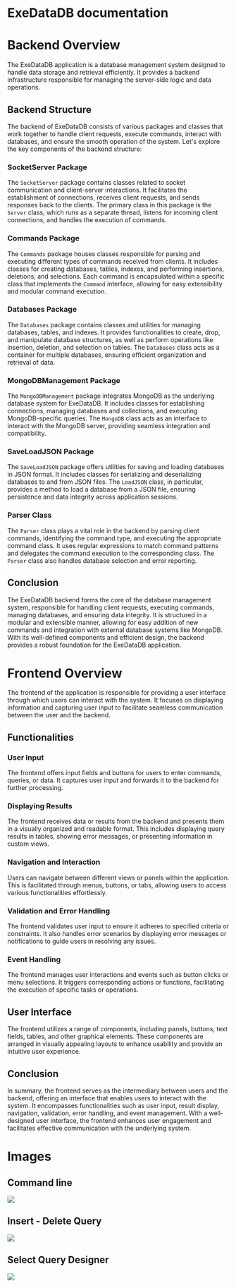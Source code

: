 # ExeDataDB documentation
# Backend Overview

The ExeDataDB application is a database management system designed to handle data storage and retrieval efficiently. It provides a backend infrastructure responsible for managing the server-side logic and data operations.

## Backend Structure

The backend of ExeDataDB consists of various packages and classes that work together to handle client requests, execute commands, interact with databases, and ensure the smooth operation of the system. Let's explore the key components of the backend structure:

### SocketServer Package

The `SocketServer` package contains classes related to socket communication and client-server interactions. It facilitates the establishment of connections, receives client requests, and sends responses back to the clients. The primary class in this package is the `Server` class, which runs as a separate thread, listens for incoming client connections, and handles the execution of commands.

### Commands Package

The `Commands` package houses classes responsible for parsing and executing different types of commands received from clients. It includes classes for creating databases, tables, indexes, and performing insertions, deletions, and selections. Each command is encapsulated within a specific class that implements the `Command` interface, allowing for easy extensibility and modular command execution.

### Databases Package

The `Databases` package contains classes and utilities for managing databases, tables, and indexes. It provides functionalities to create, drop, and manipulate database structures, as well as perform operations like insertion, deletion, and selection on tables. The `Databases` class acts as a container for multiple databases, ensuring efficient organization and retrieval of data.

### MongoDBManagement Package

The `MongoDBManagement` package integrates MongoDB as the underlying database system for ExeDataDB. It includes classes for establishing connections, managing databases and collections, and executing MongoDB-specific queries. The `MongoDB` class acts as an interface to interact with the MongoDB server, providing seamless integration and compatibility.

### SaveLoadJSON Package

The `SaveLoadJSON` package offers utilities for saving and loading databases in JSON format. It includes classes for serializing and deserializing databases to and from JSON files. The `LoadJSON` class, in particular, provides a method to load a database from a JSON file, ensuring persistence and data integrity across application sessions.

### Parser Class

The `Parser` class plays a vital role in the backend by parsing client commands, identifying the command type, and executing the appropriate command class. It uses regular expressions to match command patterns and delegates the command execution to the corresponding class. The `Parser` class also handles database selection and error reporting.

## Conclusion

The ExeDataDB backend forms the core of the database management system, responsible for handling client requests, executing commands, managing databases, and ensuring data integrity. It is structured in a modular and extensible manner, allowing for easy addition of new commands and integration with external database systems like MongoDB. With its well-defined components and efficient design, the backend provides a robust foundation for the ExeDataDB application.

# Frontend Overview

The frontend of the application is responsible for providing a user interface through which users can interact with the system. It focuses on displaying information and capturing user input to facilitate seamless communication between the user and the backend.

## Functionalities

### User Input

The frontend offers input fields and buttons for users to enter commands, queries, or data. It captures user input and forwards it to the backend for further processing.

### Displaying Results

The frontend receives data or results from the backend and presents them in a visually organized and readable format. This includes displaying query results in tables, showing error messages, or presenting information in custom views.

### Navigation and Interaction

Users can navigate between different views or panels within the application. This is facilitated through menus, buttons, or tabs, allowing users to access various functionalities effortlessly.

### Validation and Error Handling

The frontend validates user input to ensure it adheres to specified criteria or constraints. It also handles error scenarios by displaying error messages or notifications to guide users in resolving any issues.

### Event Handling

The frontend manages user interactions and events such as button clicks or menu selections. It triggers corresponding actions or functions, facilitating the execution of specific tasks or operations.

## User Interface

The frontend utilizes a range of components, including panels, buttons, text fields, tables, and other graphical elements. These components are arranged in visually appealing layouts to enhance usability and provide an intuitive user experience.

## Conclusion

In summary, the frontend serves as the intermediary between users and the backend, offering an interface that enables users to interact with the system. It encompasses functionalities such as user input, result display, navigation, validation, error handling, and event management. With a well-designed user interface, the frontend enhances user engagement and facilitates effective communication with the underlying system.

# Images

## Command line
![](images/github0.png)

## Insert - Delete Query
![](images/github1.png)

## Select Query Designer
![](images/github2.png)
